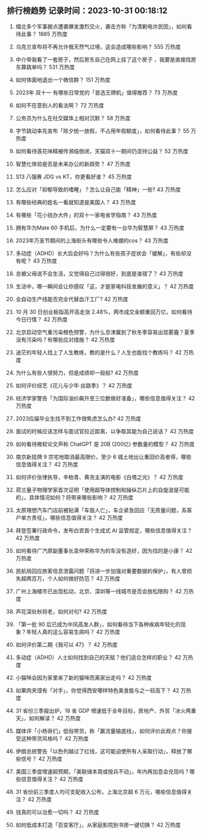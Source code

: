 
## 排行榜趋势 记录时间：2023-10-31 00:18:12
  
  1. 缅北多个军事据点遭袭爆发激烈交火，袭击方称「为清剿电诈民团」，如何看待此事？ 1885 万热度
    
  2. 乌克兰宣布将不再允许俄天然气过境，这会造成哪些影响？ 555 万热度
    
  3. 中介带我看了一套房子，然后房东自己在网上挂了这个房子 ，我要是直接找房东算跳单吗？ 531 万热度
    
  4. 如何体面地退出一个微信群？ 151 万热度
    
  5. 2023年 双十一 有哪些日常党的「首选王牌机」值得推荐？ 73 万热度
    
  6. 如何不在意别人的看法啊？ 72 万热度
    
  7. 公务员为什么在社交媒体上相对沉默？ 58 万热度
    
  8. 字节跳动率先宣布「除夕统一放假，不占用年假额度」，如何看待此事？ 55 万热度
    
  9. 如何看待莲花味精被传濒临倒闭，天猫双十一期间仍坚持公益？ 52 万热度
    
  10. 智慧化体验是否是未来办公的新趋势？ 47 万热度
    
  11. S13 八强赛 JDG vs KT，你更看好谁？ 45 万热度
    
  12. 怎么应对「抑郁导致的嗜睡」？怎么让自己能「精神」一些? 43 万热度
    
  13. 有哪些经典的姓名一看就知道是美国人？ 43 万热度
    
  14. 有哪些「花小钱办大件」的双十一家电省学指南？ 43 万热度
    
  15. 拥有华为Mate 60 手机后，为什么一定要有一台华为智慧屏？ 43 万热度
    
  16. 2023年万圣节期间的上海街头有哪些令人难绷的cos？ 43 万热度
    
  17. 多动症（ADHD）长大后会好吗？为什么有些孩子症状会「缓解」，有些却没有呢？ 43 万热度
    
  18. 总被父母说不会生活，又觉得自己过得很好，到底是谁错了？ 43 万热度
    
  19. 生活中，哪一瞬间会让你感叹「这，才是家电科技发展的意义」？ 42 万热度
    
  20. 全自动生产线能否完全代替血汗工厂? 42 万热度
    
  21. 10 月 30 日创业板指高开高走涨 2.48%，两市成交金额重回万亿，如何看待今日行情？ 42 万热度
    
  22. 北京启动空气重污染橙色预警，为什么京津冀到了秋冬季容易出现雾霾？夏季没有污染吗？有哪些应对措施？ 42 万热度
    
  23. 迷茫的年轻人找上了人生教练，教的是什么？人生也能找个教练吗？ 42 万热度
    
  24. 为什么有些人很努力，但是成绩却一般般? 42 万热度
    
  25. 如何评价综艺《花儿与少年·丝路季》？ 42 万热度
    
  26. 经济学家警告「为国际油价飙升至三位数做好准备」，哪些信息值得关注？ 42 万热度
    
  27. 2023应届毕业生找不到工作很焦虑怎么办? 42 万热度
    
  28. 面试的时候应该怎样与面试官拉近距离，以争取其能为自己说话？ 42 万热度
    
  29. 如何看待微软论文声称 ChatGPT 是 20B (200亿) 参数量的模型？ 42 万热度
    
  30. 南京新挂牌 9 宗宅地取消最高限价，至少 6 城土地出让重回价高者得，哪些信息值得关注？ 42 万热度
    
  31. 如何评价张律执导，辛柏青、黄尧主演的电影《白塔之光》？ 42 万热度
    
  32. 荷兰量子物理学家首次证明「使用超导体控制和操纵芯片上的自旋波是可能的」，具体情况如何？将带来哪些影响？ 42 万热度
    
  33. 太原理想汽车门店前被贴满「车毁人亡」，车企紧急回应「无质量问题，系客户单方责任」，哪些信息值得关注？ 42 万热度
    
  34. 拜登签署行政命令，发布白宫首个生成式 AI 监管规定，哪些信息值得关注？ 42 万热度
    
  35. 如何看待广汽原副董事长袁仲荣称华为的车没有造好，因为找的是小康？ 42 万热度
    
  36. 民航局回应旅客信息泄露问题「将进一步加强对重要数据的保护」，有人曾损失超两百万，个人如何做好防范？ 42 万热度
    
  37. 广州上海楼市已出现松动，北京、深圳等一线城市是否会放松限购？ 42 万热度
    
  38. 芦花深处秋将老，如何对句? 42 万热度
    
  39. 「第一批 90 后已成为中风高发人群」，如何看待当下各种疾病年轻化的现象？年轻人真的这么容易生病吗？ 42 万热度
    
  40. 如何评价第二期《我可以 47》？ 42 万热度
    
  41. 多动症（ADHD）人士如何找到自己的天赋？他们适合怎样的职业？ 42 万热度
    
  42. 小猫咪会因为家里来了新的猫咪而离家出走吗？ 42 万热度
    
  43. 如果肉夹馍有「对手」，你觉得西安哪样特色美食能与之一较高下？ 42 万热度
    
  44. 31 省份三季报出炉，18 省 GDP 增速低于全年目标，房地产、外贸「冰火两重天」，如何解读？ 42 万热度
    
  45. 媒体评「小杨哥们」低俗带货，称「赢流量输底线」，如何评价此观点？你接受这种带货风格吗？ 42 万热度
    
  46. 伊朗总统警告「以色列越过了红线，这可能迫使所有人采取行动」，释放了哪些信号？ 42 万热度
    
  47. 美国三季度增速超预期，「美联储本周或按兵不动」，年内再加息会兑现吗？哪些信息值得关注？ 42 万热度
    
  48. 31 省份前三季度人均可支配收入公布，上海北京超 6 万元，哪些信息值得关注？ 42 万热度
    
  49. 钱真的可以治愈一切吗？ 42 万热度
    
  50. 如何低成本打造「百变客厅」，从家庭影院到书房一键切换？ 42 万热度
    